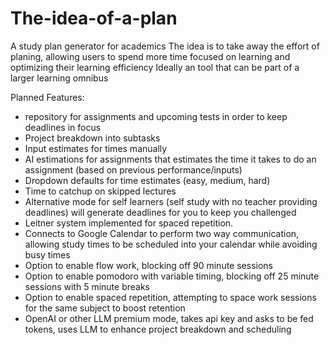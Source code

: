 # The-idea-of-a-plan
A study plan generator for academics
The idea is to take away the effort of planing, allowing users to spend more time focused on learning and optimizing their learning efficiency
Ideally an tool that can be part of a larger learning omnibus

Planned Features:
* repository for assignments and upcoming tests in order to keep deadlines in focus
* Project breakdown into subtasks
* Input estimates for times manually
* AI estimations for assignments that estimates the time it takes to do an assignment (based on previous performance/inputs)
* Dropdown defaults for time estimates (easy, medium, hard)
* Time to catchup on skipped lectures
* Alternative mode for self learners (self study with no teacher providing deadlines) will generate deadlines for you to keep you challenged
* Leitner system implemented for spaced repetition. 
* Connects to Google Calendar to perform two way communication, allowing study times to be scheduled into your calendar while avoiding busy times
* Option to enable flow work, blocking off 90 minute sessions
* Option to enable pomodoro with variable timing, blocking off 25 minute sessions with 5 minute breaks
* Option to enable spaced repetition, attempting to space work sessions for the same subject to boost retention
* OpenAI or other LLM premium mode, takes api key and asks to be fed tokens, uses LLM to enhance project breakdown and scheduling
